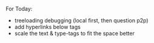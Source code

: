 For Today:
- treeloading debugging (local first, then question p2p)
- add hyperlinks below tags
- scale the text & type-tags to fit the space better